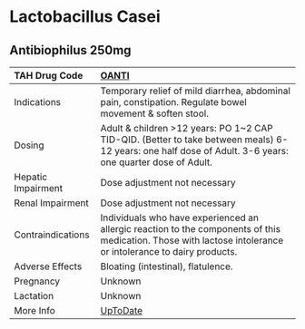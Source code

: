 # Lactobacillus Casei

## Antibiophilus 250mg

| TAH Drug Code      | [OANTI](https://www.tahsda.org.tw/drugs/hissearch.php?drug_code=OANTI)                                                                                       |
|:-------------------|:-------------------------------------------------------------------------------------------------------------------------------------------------------------|
| Indications        | Temporary relief of mild diarrhea, abdominal pain, constipation. Regulate bowel movement & soften stool.                                                     |
| Dosing             | Adult & children >12 years: PO 1~2 CAP TID-QID. (Better to take between meals) 6-12 years: one half dose of Adult. 3-6 years: one quarter dose of Adult.     |
| Hepatic Impairment | Dose adjustment not necessary                                                                                                                                |
| Renal Impairment   | Dose adjustment not necessary                                                                                                                                |
| Contraindications  | Individuals who have experienced an allergic reaction to the components of this medication. Those with lactose intolerance or intolerance to dairy products. |
| Adverse Effects    | Bloating (intestinal), flatulence.                                                                                                                           |
| Pregnancy          | Unknown                                                                                                                                                      |
| Lactation          | Unknown                                                                                                                                                      |
| More Info          | [UpToDate](https://www.uptodate.com/contents/lactobacillus-drug-information)                                                                                 |

